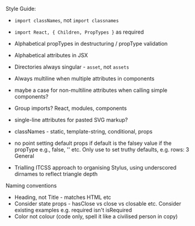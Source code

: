 Style Guide:

- `import classNames`, not `import classnames`
- `import React, { Children, PropTypes }` as required
- Alphabetical propTypes in destructuring / propType validation
- Alphabetical attributes in JSX
- Directories always singular - `asset`, not `assets`
- Always multiline when multiple attributes in components
- maybe a case for non-multiline attributes when calling simple components?
- Group imports? React, modules, components
- single-line attributes for pasted SVG markup?
- classNames - static, template-string, conditional, props
- no point setting default props if default is the falsey value if the propType e.g., false, '' etc. Only use to set truthy defaults, e.g. rows: 3
General

- Trialling ITCSS approach to organising Stylus, using underscored dirnames to reflect triangle depth


Naming conventions
- Heading, not Title - matches HTML <heading1> etc
- Consider state props - hasClose vs close vs closable etc. Consider existing examples e.g. required isn't isRequired
- Color not colour (code only, spell it like a civilised person in copy)
